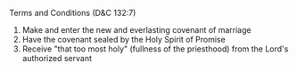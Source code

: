 Terms and Conditions (D&C 132:7)
1. Make and enter the new and everlasting covenant of marriage
2. Have the covenant sealed by the Holy Spirit of Promise
3. Receive "that too most holy" (fullness of the priesthood) from the Lord's authorized servant
